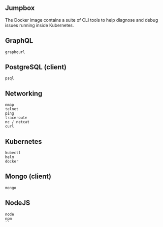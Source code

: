 Jumpbox
-------

The Docker image contains a suite of CLI tools to help diagnose and debug issues running inside Kubernetes.

## GraphQL

`graphqurl`

## PostgreSQL (client)

`psql`

## Networking

```
nmap
telnet
ping
traceroute
nc / netcat
curl
```

## Kubernetes

```
kubectl
helm
docker
```

## Mongo (client)

`mongo`

## NodeJS

```
node
npm
``

